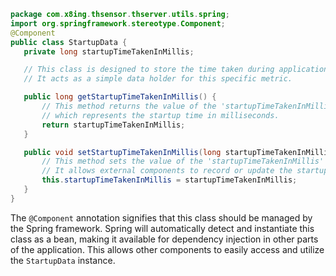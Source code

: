 ```java
package com.x8ing.thsensor.thserver.utils.spring;
import org.springframework.stereotype.Component;
@Component
public class StartupData {
   private long startupTimeTakenInMillis;

   // This class is designed to store the time taken during application startup.
   // It acts as a simple data holder for this specific metric.

   public long getStartupTimeTakenInMillis() {
       // This method returns the value of the 'startupTimeTakenInMillis' field, 
       // which represents the startup time in milliseconds.
       return startupTimeTakenInMillis;
   }

   public void setStartupTimeTakenInMillis(long startupTimeTakenInMillis) {
       // This method sets the value of the 'startupTimeTakenInMillis' field.
       // It allows external components to record or update the startup time.
       this.startupTimeTakenInMillis = startupTimeTakenInMillis;
   }
}
```

The `@Component` annotation signifies that this class should be managed by the Spring framework. Spring will automatically detect and instantiate this class as a bean, making it available for dependency injection in other parts of the application. This allows other components to easily access and utilize the `StartupData` instance.
